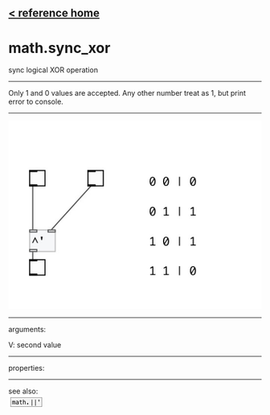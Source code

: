 [< reference home](index.html)
---

# math.sync_xor


sync logical XOR operation

---

Only 1 and 0 values are accepted. Any other number treat as 1, but print error to
            console.
<br>


---


![example](examples/math.sync_xor-example.jpg)

---
arguments:

V: second value<br>

---
properties:


---
see also:<br>
[![math.||&#39;](img/object_math.||&#39;.png)](math.||'.html)
